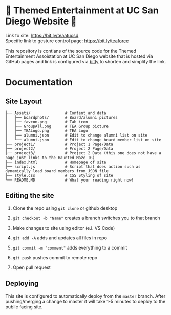 # 🎢 Themed Entertainment at UC San Diego Website 🎢
Link to site: https://bit.ly/teaatucsd  
Specific link to gesture control page: https://bit.ly/teaforce

This repository is contians of the source code for the Themed Entertainment Assoistation at UC San Diego website that is hosted via GitHub pages and link is configured via [bitly](https://app.bitly.com) to shorten and simplify the link.

# Documentation

## Site Layout
```text
├── Assets/               # Content and data
│   ├── boardphots/       # Board/alumni pictures
│   ├── favcon.png        # Tab icon
│   ├── GroupAll.png      # TEA Group picture
│   ├── TEALogo.png       # TEA Logo
│   ├── alumni.json       # Edit to change alumni list on site
│   └── alumni.json       # Edit to change board member list on site
├── project1/             # Project 1 Page/Data
├── project2/             # Project 2 Page/Data
├── project3/             # Project 2 Data (this one does not have a page just links to the Haunted Maze IG)
├── index.html            # Homepage of site
├── script.js             # Script that does action such as dynamically load board members from JSON file
├── style.css             # CSS Styling of site
└── README.MD             # What your reading right now!
```


## Editing the site
1. Clone the repo using `git clone` or github desktop

2. `git checkout -b "Name"`  creates a branch switches you to that branch 

3. Make changes to site using editor (e.i. VS Code)

4. `git add -A`  adds and updates all files in repo 

5. `git commit -m "comment"`  adds everything to a commit 

6. `git push` pushes commit to remote repo

7. Open pull request

## Deploying
This site is configured to automatically deploy from the `master` branch. After pushing/merging a change to master it will take 1-5 minutes to deploy to the public facing site. 

